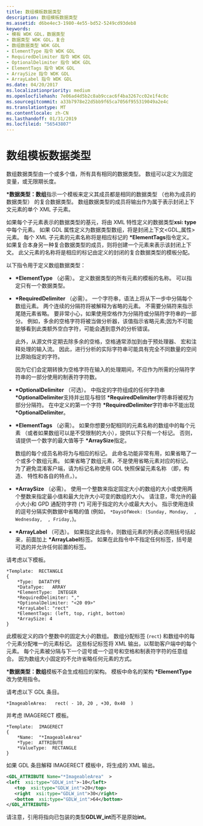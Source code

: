 ```yaml
---
title: 数组模板数据类型
description: 数组模板数据类型
ms.assetid: d6be4ec3-1980-4e55-bd52-5249cd93deb8
keywords:
- 模板 WDK GDL，数据类型
- 数据类型 WDK GDL，复合
- 数组数据类型 WDK GDL
- ElementType 指令 WDK GDL
- RequiredDelimiter 指令 WDK GDL
- OptionalDelimiter 指令 WDK GDL
- ElementTags 指令 WDK GDL
- ArraySize 指令 WDK GDL
- ArrayLabel 指令 WDK GDL
ms.date: 04/20/2017
ms.localizationpriority: medium
ms.openlocfilehash: 7e06ad4d5b2c8ab9ccac6f4ba3267cc02e1f4c8c
ms.sourcegitcommit: a33b7978e22d5bb9f65ca7056f955319049a2e4c
ms.translationtype: MT
ms.contentlocale: zh-CN
ms.lasthandoff: 01/31/2019
ms.locfileid: "56543807"
---
```

# <a name="array-template-data-types"></a>数组模板数据类型


数组数据类型由一个或多个值，所有具有相同的数据类型。 数组可以定义为固定变量，或无限期长度。

**\*数据类型：数组**指示一个模板来定义其成员都是相同的数据类型 （也称为成员的数据类型） 的复合数据类型。 数组数据类型的成员将输出作为属于表示封闭上下文元素的单个 XML 子元素。

如果每个子元素表示的数据类型的基元，将由 XML 特性定义的数据类型**xsi: type**中每个元素。 如果 GDL 属性定义为数据类型数组，将是封闭上下文&lt;GDL\_属性&gt;元素。 每个 XML 子元素的元素名称将是相应标记的 **\*ElementTags**指令定义。 如果复合本身另一种复合数据类型的成员，则将创建一个元素来表示该封闭上下文。 此父元素的名称将是相应的标记由定义的封闭的复合数据类型的模板分配。

以下指令用于定义数组数据类型：

-   **\*ElementType** （必需）。 定义数据类型的所有元素的模板的名称。 可以指定只有一个数据类型。

-   **\*RequiredDelimiter** （必需）。 一个字符串，语法上将从下一步中分隔每个数组元素。 两个连续的分隔符将被解释为省略的元素。 不需要分隔符来指示尾随元素省略。 要非常小心，如果使用空格作为分隔符或分隔符字符串的一部分。 例如，多余的空格字符将被当做分析器，该值指示省略元素;因为不可能能够看到此类额外空白字符，可能会遇到意外的分析错误。

    此外，从源文件定期去除多余的空格，空格通常添加到由于预处理器、 宏和注释处理的输入流。 因此，进行分析的实际字符串可能具有完全不同数量的空间比原始指定的字符。

    因为它们会定期转换为空格字符在输入的处理期间，不应作为所需的分隔符字符串的一部分使用的制表符字符数。

-   **\*OptionalDelimiter** （可选）。 中指定的字符组成的任何字符串 **\*OptionalDelimiter**支持并出现与相邻 **\*RequiredDelimiter**字符串将被视为部分分隔符。 在中定义的第一个字符 **\*RequiredDelimiter**字符串中不能出现 **\*OptionalDelimiter**。

-   **\*ElementTags** （必需）。 如果你想要分配相同的元素名称的数组中的每个元素 （或者如果数组可以是不受限制的大小），提供以下只有一个标记。 否则，请提供一个数字的最大值等于 **\*ArraySize**指定。

    数组的每个成员名称将为与相应的标记。 此命名功能非常有用，如果省略了一个或多个数组元素。 如果省略了数组元素，不是使用省略元素对应的标记。 为了避免混淆客户端，请为标记名称使用 GDL 快照保留元素名称 （即，构造、 特性和各自的特点，）。

-   **\*ArraySize** （必需）。 使用一个整数来指定固定大小的数组的大小或使用两个整数来指定最小值和最大允许大小可变的数组的大小。 请注意，零允许的最小大小和 GPD 通配符字符 (\*) 可用于指定的大小或最大大小。 指示使用连续的逗号分隔实例数据中省略的值 (例如， `*DaysOfWeek: (Sunday, Monday,  ,  Wednesday,  , Friday,`)。

-   **\*ArrayLabel** （可选）。 如果指定此指令，则数组元素的列表必须用括号括起来，前面加上 **\*ArrayLabel**标签。 如果在此指令中不指定任何标签，括号是可选的并允许任何前置的标签。

请考虑以下模板。

```GDL
*Template:  RECTANGLE
{
    *Type:  DATATYPE
    *DataType:   ARRAY
    *ElementType:  INTEGER
    *RequiredDelimiter: ","
    *OptionalDelimiter: "<20 09>"
    *ArrayLabel: "rect"
    *ElementTags: (left, top, right, bottom)
    *ArraySize: 4
}
```

此模板定义的四个整数中的固定大小的数组。 数组分配标签 (`rect`) 和数组中的每个元素分配唯一的元素标记。 这些标记标签将 XML 输出，以帮助客户端中的每个元素。 每个元素被分隔与下一个逗号或一个逗号和空格和制表符字符的任意组合。 因为数组大小固定的不允许省略任何元素的方式。

**\*数据类型：数组**模板不会生成相应的架构。 模板中命名的架构 **\*ElementType**改为使用指令。

请考虑以下 GDL 条目。

```GDL
*ImageableArea:   rect( - 10, 20 , +30, 0x40  )  
```

并考虑 IMAGERECT 模板。

```GDL
*Template:  IMAGERECT
{
    *Name:  "*ImageableArea"
    *Type:  ATTRIBUTE
    *ValueType:  RECTANGLE
}
```

如果 GDL 条目解释 IMAGERECT 模板中，将生成的 XML 输出。

```xml
<GDL_ATTRIBUTE Name="*ImageableArea"  >
<left  xsi:type="GDLW_int">-10</left>
   <top  xsi:type="GDLW_int">20</top>
   <right  xsi:type="GDLW_int">30</right>
   <bottom  xsi:type="GDLW_int">64</bottom>
</GDL_ATTRIBUTE> 
```

请注意，引用将指向已包装的类型**GDLW\_int**而不是原始**int**。
